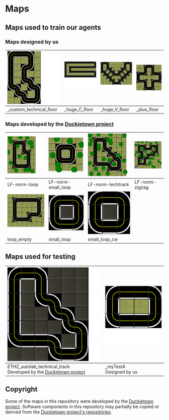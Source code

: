 # Maps

## Maps used to train our agents

### Maps designed by us

| ![_custom_technical_floor](.github/_custom_technical_floor.svg) | ![_huge_C_floor](.github/_huge_C_floor.svg) | ![_huge_V_floor](.github/_huge_V_floor.svg) | ![_plus_floor](.github/_plus_floor.svg) |
| ------------------------------------------------------------ | ------------------------------------------- | ------------------------------------------- | --------------------------------------- |
| _custom_technical_floor                                      | _huge_C_floor                               | _huge_V_floor                               | _plus_floor                             |

### Maps developed by the [Duckietown project](https://www.duckietown.org) 

| ![LF-norm-loop](.github/LF-norm-loop.svg)           | ![LF-norm-small_loop](.github/LF-norm-small_loop.svg) | ![LF-norm-techtrack](.github/LF-norm-techtrack.svg) | ![LF-norm-zigzag](.github/LF-norm-zigzag.svg) |
| --------------------------------------------------- | ------------------------------------------------------------ | --------------------------------------------------- | --------------------------------------------- |
| LF-norm-loop                                        | LF-norm-small_loop                                           | LF-norm-techtrack                                   | LF-norm-zigzag                                |
| ![loop_empty](.github/loop_empty.svg) | ![small_loop](.github/small_loop.svg)                        | ![small_loop_cw](.github/small_loop_cw.svg)         |                                               |
| loop_empty                                          | small_loop                                                   | small_loop_cw                                       |                                               |

## Maps used for testing

| ![ETHZ_autolab_technical_track](.github/ETHZ_autolab_technical_track.svg) | ![_myTestA](.github/_myTestA.svg) |
| ------------------------------------------------------------ | --------------------------------- |
| ETHZ_autolab_technical_track<br />Developed by the [Duckietown project](https://www.duckietown.org) | _myTestA<br />Designed by us      |


## Copyright

Some of the maps in this repository were developed by the [Duckietown project](https://www.duckietown.org). Software components in this repository may partially be copied or derived from the [Duckietown project's repositories](https://github.com/duckietown). 
